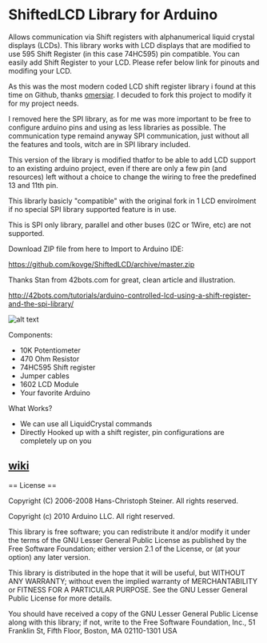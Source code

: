 # ShiftedLCD Library for Arduino

Allows communication via Shift registers with alphanumerical liquid crystal displays (LCDs). 
This library works with LCD displays that are modified to use 595 Shift Register (in this case 74HC595) pin compatible. 
You can easily add Shift Register to your LCD. Please refer below link for pinouts and modifing your LCD.

As this was the most modern coded LCD shift register library i found at this time on Github, thanks [omersiar](https://github.com/omersiar).
I decuded to fork this project to modify it for my project needs. 

I removed here the SPI library, as for me was more important to be free to configure arduino pins and using as less
libraries as possible. The communication type remaind anyway SPI communication, just without all the features and tools, witch are in SPI library included.

This version of the library is modified thatfor to be able to add LCD support to an existing arduino project,
even if there are only a few pin (and resources) left without a choice to change the wiring to free the predefined 13 and 11th pin.

This librarly basicly "compatible" with the original fork in 1 LCD envirolment if no special SPI library supported feature is in use.

This is SPI only library, parallel and other buses (I2C or 1Wire, etc) are not supported.

Download ZIP file from here to Import to Arduino IDE:

https://github.com/kovge/ShiftedLCD/archive/master.zip

Thanks Stan from 42bots.com for great, clean article and illustration.

http://42bots.com/tutorials/arduino-controlled-lcd-using-a-shift-register-and-the-spi-library/

![alt text][logo]

[logo]: http://42bots.com/wp-content/uploads/2013/12/arduino-lcd-liquidcrystal-spi-connections-v3.png "Wiring"

Components:
 * 10K Potentiometer
 * 470 Ohm Resistor
 * 74HC595 Shift register
 * Jumper cables
 * 1602 LCD Module
 * Your favorite Arduino 

What Works?

* We can use all LiquidCrystal commands
* Directly Hooked up with a shift register, pin configurations are completely up on you

## [wiki](https://github.com/kovge/ShiftedLCD/wiki)

== License ==

Copyright (C) 2006-2008 Hans-Christoph Steiner. All rights reserved.

Copyright (c) 2010 Arduino LLC. All right reserved.

This library is free software; you can redistribute it and/or
modify it under the terms of the GNU Lesser General Public
License as published by the Free Software Foundation; either
version 2.1 of the License, or (at your option) any later version.

This library is distributed in the hope that it will be useful,
but WITHOUT ANY WARRANTY; without even the implied warranty of
MERCHANTABILITY or FITNESS FOR A PARTICULAR PURPOSE. See the GNU
Lesser General Public License for more details.

You should have received a copy of the GNU Lesser General Public
License along with this library; if not, write to the Free Software
Foundation, Inc., 51 Franklin St, Fifth Floor, Boston, MA 02110-1301 USA
